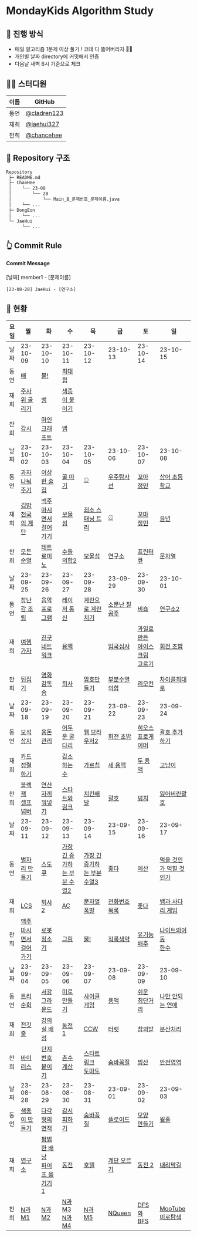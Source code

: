 # MondayKids Algorithm Study

## 🥇 진행 방식

- 매일 알고리즘 1문제 이상 풀기 ! 코테 다 뚫어버리자 👊🏻
- 개인별 날짜 directory에 커밋해서 인증
- 다음날 새벽 6시 기준으로 체크

## 👨‍💻 스터디원

| 이름 | GitHub                                       |
| ---- | -------------------------------------------- |
| 동언 | [@cladren123](https://github.com/cladren123) |
| 재희 | [@jaehui327](https://github.com/jaehui327)   |
| 찬희 | [@chancehee](https://github.com/chancehee)   |

## 📑 Repository 구조

```bash
Repository
 ├─ README.md
 ├─ ChanHee
 │    └── 23-08
 │        └── 28
 │            └── Main_B_문제번호_문제이름.java
 │    └── ...
 ├─ DongEon
 │    └── ...
 └─ JaeHui
      └── ...
```

## 👆 Commit Rule

#### Commit Message

[날짜] member1 - [문제이름]

```
[23-08-28] JaeHui - [연구소]
```

## 📝 현황

| 요일 | 월                                                                                                 | 화                                                                                                               | 수                                                                                               | 목                                                                                                   | 금                                                    | 토                                                                                                | 일                                                                                                   |
| ---- | -------------------------------------------------------------------------------------------------- | ---------------------------------------------------------------------------------------------------------------- | ------------------------------------------------------------------------------------------------ | ---------------------------------------------------------------------------------------------------- | ----------------------------------------------------- | ------------------------------------------------------------------------------------------------- | ---------------------------------------------------------------------------------------------------- |
| 날짜 | 23-10-09                                                                                           | 23-10-10                                                                                                         | 23-10-11                                                                                         | 23-10-12                                                                                             | 23-10-13                                              | 23-10-14                                                                                          | 23-10-15                                                                                             |
| 동언 | [배](https://www.acmicpc.net/problem/1092)                                                         | [불!](https://www.acmicpc.net/problem/4179)                                                                      | [최대 힙](https://www.acmicpc.net/problem/11279)                                                 |                                                                                                      |                                                       |                                                                                                   |                                                                                                      |
| 재희 | [주사위 굴리기](https://www.acmicpc.net/problem/14499)                                             | [뱀](https://www.acmicpc.net/problem/3190)                                                                       | [색종이 붙이기](https://www.acmicpc.net/problem/17136)                                           |                                                                                                      |                                                       |                                                                                                   |                                                                                                      |
| 찬희 | [감시](https://www.acmicpc.net/problem/15683)                                                      | [마인크래프트](https://www.acmicpc.net/problem/18111)                                                            | [뱀](https://www.acmicpc.net/problem/3190)                                                       |                                                                                                      |                                                       |                                                                                                   |                                                                                                      |
| 날짜 | 23-10-02                                                                                           | 23-10-03                                                                                                         | 23-10-04                                                                                         | 23-10-05                                                                                             | 23-10-06                                              | 23-10-07                                                                                          | 23-10-08                                                                                             |
| 동언 | [과자 나눠주기](https://www.acmicpc.net/problem/16401)                                             | [이상한 술집](https://www.acmicpc.net/problem/13702)                                                             | [꿀 따기](https://www.acmicpc.net/problem/21758)                                                 | [⚾](https://www.acmicpc.net/problem/17281)                                                          | [우주탐사선](https://www.acmicpc.net/problem/17182)   | [꼬마 정민](https://www.acmicpc.net/problem/11382)                                                | [상어 초등학교](https://www.acmicpc.net/problem/21608)                                               |
| 재희 | [김밥천국의 계단](https://www.acmicpc.net/problem/28069)                                           | [맥주 마시면서 걸어가기](https://www.acmicpc.net/problem/9205)                                                   | [보물섬](https://www.acmicpc.net/problem/2589)                                                   | [최소 스패닝 트리](https://www.acmicpc.net/problem/1197)                                             | [⚾](https://www.acmicpc.net/problem/17281)           | [꼬마 정민](https://www.acmicpc.net/problem/11382)                                                | [윤년](https://www.acmicpc.net/problem/2753)                                                         |
| 찬희 | [모든순열](https://www.acmicpc.net/problem/10974)                                                  | [테트로미노](https://www.acmicpc.net/problem/14500)                                                              | [수들의합2](https://www.acmicpc.net/problem/2003)                                                | [보물섬](https://www.acmicpc.net/problem/2589)                                                       | [연구소](https://www.acmicpc.net/problem/14502)       | [프린터큐](https://www.acmicpc.net/problem/1966)                                                  | [문자열](https://www.acmicpc.net/problem/1120)                                                       |
| 날짜 | 23-09-25                                                                                           | 23-09-26                                                                                                         | 23-09-27                                                                                         | 23-09-28                                                                                             | 23-09-29                                              | 23-09-30                                                                                          | 23-10-01                                                                                             |
| 동언 | [장난감 조립](https://www.acmicpc.net/problem/2637)                                                | [음악프로그램](https://www.acmicpc.net/problem/2623)                                                             | [레이저 통신](https://www.acmicpc.net/problem/6087)                                              | [계란으로 계란치기](https://www.acmicpc.net/problem/16987)                                           | [소문난 칠공주](https://www.acmicpc.net/problem/1941) | [비숍](https://www.acmicpc.net/problem/1799)                                                      | [연구소2](https://www.acmicpc.net/problem/17141)                                                     |
| 재희 | [여행 가자](https://www.acmicpc.net/problem/1976)                                                  | [친구 네트워크](https://www.acmicpc.net/problem/4195)                                                            | [용액](https://www.acmicpc.net/problem/2467)                                                     |                                                                                                      | [입국심사](https://www.acmicpc.net/problem/3079)      | [과일로 만든 아이스크림 고르기](https://school.programmers.co.kr/learn/courses/30/lessons/133025) | [회전 초밥](https://www.acmicpc.net/problem/2531)                                                    |
| 찬희 | [뒤집기](https://www.acmicpc.net/problem/1439)                                                     | [영화감독숌](https://www.acmicpc.net/problem/1436)                                                               | [퇴사](https://www.acmicpc.net/problem/14501)                                                    | [암호만들기](https://www.acmicpc.net/problem/1759)                                                   | [부분수열의합](https://www.acmicpc.net/problem/1182)  | [리모컨](https://www.acmicpc.net/problem/1107)                                                    | [차이를최대로](https://www.acmicpc.net/problem/10819)                                                |
| 날짜 | 23-09-18                                                                                           | 23-09-19                                                                                                         | 23-09-20                                                                                         | 23-09-21                                                                                             | 23-09-22                                              | 23-09-23                                                                                          | 23-09-24                                                                                             |
| 동언 | [보석 상자](https://www.acmicpc.net/problem/2792)                                                  | [용돈 관리](https://www.acmicpc.net/problem/6236)                                                                | [어두운 굴다리](https://www.acmicpc.net/problem/17266)                                           | [웹 브라우저2](https://www.acmicpc.net/problem/23300)                                                | [회전 초밥](https://www.acmicpc.net/problem/15961)    | [히오스 프로게이머](https://www.acmicpc.net/problem/16564)                                        | [괄호 추가하기](https://www.acmicpc.net/problem/16637)                                               |
| 재희 | [카드 정렬하기](https://www.acmicpc.net/problem/1715)                                              |                                                                                                                  | [감소하는 수](https://www.acmicpc.net/problem/1038)                                              | [가르침](https://www.acmicpc.net/problem/1062)                                                       | [세 용액](https://www.acmicpc.net/problem/2473)       | [두 용액](https://www.acmicpc.net/problem/2470)                                                   | [고냥이](https://www.acmicpc.net/problem/16472)                                                      |
| 찬희 | [블랙잭](https://www.acmicpc.net/problem/2798)<br>[셀프넘버](https://www.acmicpc.net/problem/4673) | [연산자끼워넣기](https://www.acmicpc.net/problem/14888)                                                          | [스타트와링크](https://www.acmicpc.net/problem/14889)                                            | [치킨배달](https://www.acmicpc.net/problem/15686)                                                    | [괄호](https://www.acmicpc.net/problem/9012)          | [덩치](https://www.acmicpc.net/problem/7568)                                                      | [잃어버린괄호](https://www.acmicpc.net/problem/1541)                                                 |
| 날짜 | 23-09-11                                                                                           | 23-09-12                                                                                                         | 23-09-13                                                                                         | 23-09-14                                                                                             | 23-09-15                                              | 23-09-16                                                                                          | 23-09-17                                                                                             |
| 동언 | [별자리 만들기](https://www.acmicpc.net/problem/4386)                                              | [스도쿠](https://www.acmicpc.net/problem/2580)                                                                   | [가장 긴 증가하는 부분 수열2](https://www.acmicpc.net/problem/12015)                             | [가장 긴 증가하는 부분 수열3](https://www.acmicpc.net/problem/12738)                                 | [좋다](https://www.acmicpc.net/problem/1253)          | [예산](https://www.acmicpc.net/problem/2512)                                                      | [먹을 것인가 먹힐 것인가](https://www.acmicpc.net/problem/7795)                                      |
| 재희 | [LCS](https://www.acmicpc.net/problem/9251)                                                        | [퇴사 2](https://www.acmicpc.net/problem/15486)                                                                  | [AC](https://www.acmicpc.net/problem/5430)                                                       | [문자열 폭발](https://www.acmicpc.net/problem/9935)                                                  | [전화번호 목록](https://www.acmicpc.net/problem/5052) | [좋다](https://www.acmicpc.net/problem/1253)                                                      | [뱀과 사다리 게임](https://www.acmicpc.net/problem/16928)                                            |
| 찬희 | [맥주마시면서걸어가기](https://www.acmicpc.net/problem/9205)                                       | [로봇청소기](https://www.acmicpc.net/problem/14503)                                                              | [그림](https://www.acmicpc.net/problem/1926)                                                     | [불!](https://www.acmicpc.net/problem/4179)                                                          | [적록색약](https://www.acmicpc.net/problem/10026)     | [유기농배추](https://www.acmicpc.net/problem/1012)                                                | [나이트의이동](https://www.acmicpc.net/problem/7562)<br>[한수](https://www.acmicpc.net/problem/1065) |
| 날짜 | 23-09-04                                                                                           | 23-09-05                                                                                                         | 23-09-06                                                                                         | 23-09-07                                                                                             | 23-09-08                                              | 23-09-09                                                                                          | 23-09-10                                                                                             |
| 동언 | [트리 순회](https://www.acmicpc.net/problem/1991)                                                  | [서강그라운드](https://www.acmicpc.net/problem/14938)                                                            | [미로만들기](https://www.acmicpc.net/problem/2665)                                               | [사이클 게임](https://www.acmicpc.net/problem/20040)                                                 | [용액](https://www.acmicpc.net/problem/2467)          | [쉬운 최단거리](https://www.acmicpc.net/problem/14940)                                            | [나만 안되는 연애](https://www.acmicpc.net/problem/14621)                                            |
| 재희 | [전깃줄](https://www.acmicpc.net/problem/2565)                                                     | [강의실 배정](https://www.acmicpc.net/problem/11000)                                                             | [동전 1](https://www.acmicpc.net/problem/2293)                                                   | [CCW](https://www.acmicpc.net/problem/11758)                                                         | [터렛](https://www.acmicpc.net/problem/1002)          | [참외밭](https://www.acmicpc.net/problem/2477)                                                    | [분산처리](https://www.acmicpc.net/problem/1009)                                                     |
| 찬희 | [바이러스](https://www.acmicpc.net/problem/2606)                                                   | [단지번호붙이기](https://www.acmicpc.net/problem/2667)                                                           | [촌수계산](https://www.acmicpc.net/problem/2644)                                                 | [스타트링크](https://www.acmicpc.net/problem/5014)<br>[토마토](https://www.acmicpc.net/problem/7569) | [숨바꼭질](https://www.acmicpc.net/problem/1697)      | [빙산](https://www.acmicpc.net/problem/2573)                                                      | [안전영역](https://www.acmicpc.net/problem/2468)                                                     |
| 날짜 | 23-08-28                                                                                           | 23-08-29                                                                                                         | 23-08-30                                                                                         | 23-08-31                                                                                             | 23-09-01                                              | 23-09-02                                                                                          | 23-09-03                                                                                             |
| 동언 | [색종이 만들기](https://www.acmicpc.net/problem/2630)                                              | [다각형의 면적](https://www.acmicpc.net/problem/2166)                                                            | [감시 피하기](https://www.acmicpc.net/problem/18428)                                             | [숨바꼭질](https://www.acmicpc.net/problem/13549)                                                    | [플로이드](https://www.acmicpc.net/problem/11404)     | [모양 만들기](https://www.acmicpc.net/problem/16932)                                              | [웜홀](https://www.acmicpc.net/problem/1865)                                                         |
| 재희 | [연구소](https://www.acmicpc.net/problem/14502)                                                    | [평범한 배낭](https://www.acmicpc.net/problem/12865)<br>[파이프 옮기기 1](https://www.acmicpc.net/problem/17070) | [동전](https://www.acmicpc.net/problem/9084)                                                     | [호텔](https://www.acmicpc.net/problem/1106)                                                         | [계단 오르기](https://www.acmicpc.net/problem/2579)   | [동전 2](https://www.acmicpc.net/problem/2294)                                                    | [내리막길](https://www.acmicpc.net/problem/1520)                                                     |
| 찬희 | [N과M1](https://www.acmicpc.net/problem/15649)                                                     | [N과M2](https://www.acmicpc.net/problem/15650)                                                                   | [N과M3](https://www.acmicpc.net/problem/15651)<br>[N과M4](https://www.acmicpc.net/problem/15652) | [N과M5](https://www.acmicpc.net/problem/15654)                                                       | [NQueen](https://www.acmicpc.net/problem/9663)        | [DFS와BFS](https://www.acmicpc.net/problem/1260)                                                  | [MooTube](https://www.acmicpc.net/problem/15591)<br>[미로탐색](https://www.acmicpc.net/problem/2178) |

